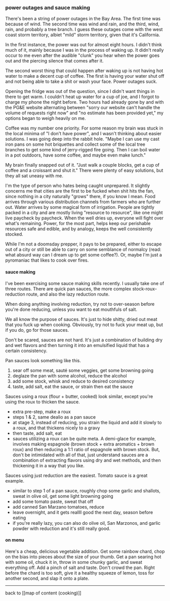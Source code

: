 ### power outages and sauce making

There's been a string of power outages in the Bay Area. The first time was because of wind. The second time was wind and rain, and the third, wind, rain, and probably a tree branch. I guess these outages come with the west coast storm territory, albiet "mild" storm territory, given that it's California.

In the first instance, the power was out for almost eight hours. I didn't think much of it, mainly because I was in the process of waking up. It didn't really occur to me even after the audible "clunk" you hear when the power goes out and the piercing silence that comes after it.

The second worst thing that could happen after waking up is not having hot water to make a decent cup of coffee. The first is having your water shut off and not being able to take a shit or wash your face. Power outages suck.

Opening the fridge was out of the question, since I didn't want things in there to get warm. I couldn't heat up water for a cup of joe, and I forgot to charge my phone the night before. Two hours had already gone by and with the PG&E website alternating between "sorry our website can't handle the volume of requests right now" and "no estimate has been provided yet," my options began to weigh heavily on me.

Coffee was my number one priority. For some reason my brain was stuck in the local minima of "I don't have power", and I wasn't thinking about easier solutions. I was going deep into the rabbit hole. "Maybe I can use my cast iron pans on some hot briquettes and collect some of the local tree branches to get some kind of jerry-rigged fire going. Then I can boil water in a pot outdoors, have some coffee, and maybe even make lunch."

My brain finally snapped out of it. "Just walk a couple blocks, get a cup of coffee and a croissant and shut it." There were plenty of easy solutions, but they all sat uneasy with me.

I'm the type of person who hates being caught unprepared. It slightly concerns me that cities are the first to be fucked when shit hits the fan, since nothing in a city naturally "grows" there, if you know I mean. Food arrives through various distribution channels from farmers who are further out. Water arrives by some magical form of irrigation. People are tightly packed in a city and are mostly living "resource to resource", like one might live paycheck by paycheck. When the well dries up, everyone will fight over what's remaining. Power, for the most part, helps keep our perishable resources safe and edible, and by analogy, keeps the well consistently stocked.  

While I'm not a doomsday prepper, it pays to be prepared, either to escape out of a city or still be able to carry on some semblance of normalcy (read: what absurd way can I dream up to get some coffee?). Or, maybe I'm just a pyromaniac that likes to cook over fires.

#### sauce making

I've been exercising some sauce making skills recently. I usually take one of three routes. There are quick pan sauces, the more complex stock-roux-reduction route, and also the lazy reduction route.

When doing anything involving reduction, try not to over-season before you're done reducing, unless you want to eat mouthfuls of salt.  

We all know the purpose of sauces. It's just to hide shitty, dried out meat that you fuck up when cooking. Obviously, try not to fuck your meat up, but if you do, go for those sauces. 

Don't be scared, sauces are not hard. It's just a combination of building dry and wet flavors and then turning it into an emulsified liquid that has a certain consistency.

Pan sauces look something like this.

1. sear off some meat, sauté some veggies, get some browning going
2. deglaze the pan with some alcohol, reduce the alcohol
3. add some stock, whisk and reduce to desired consistency
4. taste, add salt, eat the sauce, or strain then eat the sauce

Sauces using a roux (flour + butter, cooked) look similar, except you're using the roux to thicken the sauce.

- extra pre-step, make a roux
- steps 1 & 2, same dealio as a pan sauce
- at stage 3, instead of reducing, you strain the liquid and add it slowly to a roux, and that thickens nicely to a gravy
- then taste, add salt, eat
- sauces utilizing a roux can be quite meta. A demi-glace for example, involves making espagnole (brown stock + extra aromatics + brown roux) and then reducing a 1:1 ratio of espagnole with brown stock. But, don't be intimidated with all of that, just understand sauces are a combination of extracting flavors using dry and wet methods, and then thickening it in a way that you like.
    
Sauces using just reduction are the easiest. Tomato sauce is a great example.

- similar to step 1 of a pan sauce, roughly chop some garlic and shallots, sweat in olive oil, get some light browning going
-  add some tomato paste, sweat that off
- add canned San Marzano tomatoes, reduce
- leave overnight, and it gets reallll good the next day, season before eating
- if you're really lazy, you can also do olive oil, San Marzonos, and garlic powder with reduction and it's still really good.

#### on menu

Here's a cheap, delicious vegetable addition. Get some rainbow chard, chop on the bias into pieces about the size of your thumb. Get a pan searing hot with some oil, chuck it in, throw in some chunky garlic, and sweat everything off. Add a pinch of salt and taste. Don't crowd the pan. Right before the chard is too soft, give it a healthy squeeze of lemon, toss for another second, and slap it onto a plate.

---

back to [[map of content (cooking)]]